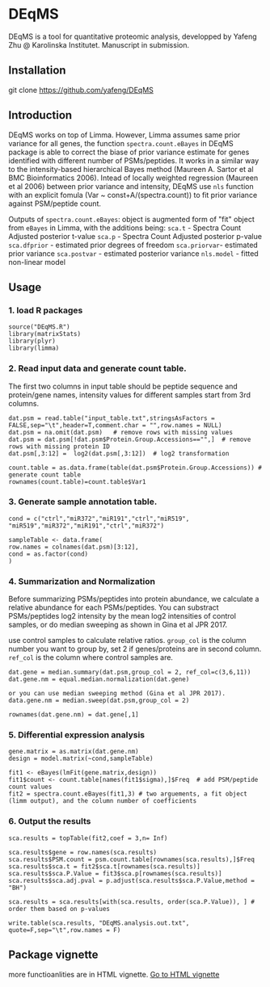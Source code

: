 # DEqMS
DEqMS is a tool for quantitative proteomic analysis, developped by Yafeng Zhu @ Karolinska Institutet. Manuscript in submission.

## Installation
git clone https://github.com/yafeng/DEqMS

## Introduction
DEqMS works on top of Limma. However, Limma assumes same prior variance for all genes, the function `spectra.count.eBayes` in DEqMS package  is able to correct the biase of prior variance estimate for genes identified with different number of PSMs/peptides. It works in a similar way to the intensity-based hierarchical Bayes method (Maureen A. Sartor et al BMC Bioinformatics 2006). Intead of locally weighted regression (Maureen et al 2006) between prior variance and intensity, DEqMS use `nls` function with an explicit fomula (Var ~ const+A/(spectra.count)) to fit prior variance against PSM/peptide count.

Outputs of `spectra.count.eBayes`:
object is augmented form of "fit" object from `eBayes` in Limma, with the additions being:
`sca.t`     - Spectra Count Adjusted posterior t-value
`sca.p`     - Spectra Count Adjusted posterior p-value
`sca.dfprior` - estimated prior degrees of freedom
`sca.priorvar`- estimated prior variance
`sca.postvar` - estimated posterior variance
`nls.model` - fitted non-linear model

## Usage
### 1. load R packages
```{r}
source("DEqMS.R")
library(matrixStats)
library(plyr)
library(limma)
```

### 2. Read input data and generate count table.
The first two columns in input table should be peptide sequence and protein/gene names, intensity values for different samples start from 3rd columns.
```{r}
dat.psm = read.table("input_table.txt",stringsAsFactors = FALSE,sep="\t",header=T,comment.char = "",row.names = NULL)
dat.psm = na.omit(dat.psm)   # remove rows with missing values
dat.psm = dat.psm[!dat.psm$Protein.Group.Accessions=="",]  # remove rows with missing protein ID
dat.psm[,3:12] =  log2(dat.psm[,3:12])  # log2 transformation

count.table = as.data.frame(table(dat.psm$Protein.Group.Accessions)) # generate count table
rownames(count.table)=count.table$Var1
```
### 3. Generate sample annotation table.
```{r}
cond = c("ctrl","miR372","miR191","ctrl","miR519",
"miR519","miR372","miR191","ctrl","miR372")

sampleTable <- data.frame(
row.names = colnames(dat.psm)[3:12],
cond = as.factor(cond)
)
```

### 4. Summarization and Normalization
Before summarizing PSMs/peptides into protein abundance, we calculate a relative abundance for each PSMs/peptides.
You can substract PSMs/peptides log2 intensity by the mean log2 intensities of control samples, or do median sweeping as shown  in Gina et al JPR 2017.

use control samples to calculate relative ratios. `group_col` is the column number you want to group by, set 2 if genes/proteins are in second column. `ref_col`  is the column where control samples are.
```{r}
dat.gene = median.summary(dat.psm,group_col = 2, ref_col=c(3,6,11))
dat.gene.nm = equal.median.normalization(dat.gene)

or you can use median sweeping method (Gina et al JPR 2017).
data.gene.nm = median.sweep(dat.psm,group_col = 2)

rownames(dat.gene.nm) = dat.gene[,1]
```

### 5. Differential expression analysis
```{r}
gene.matrix = as.matrix(dat.gene.nm)
design = model.matrix(~cond,sampleTable)

fit1 <- eBayes(lmFit(gene.matrix,design))
fit1$count <- count.table[names(fit1$sigma),]$Freq  # add PSM/peptide count values
fit2 = spectra.count.eBayes(fit1,3) # two arguements, a fit object (limm output), and the column number of coefficients
```

### 6. Output the results
```{r}
sca.results = topTable(fit2,coef = 3,n= Inf)

sca.results$gene = row.names(sca.results)
sca.results$PSM.count = psm.count.table[rownames(sca.results),]$Freq
sca.results$sca.t = fit2$sca.t[rownames(sca.results)]
sca.results$sca.P.Value = fit3$sca.p[rownames(sca.results)]
sca.results$sca.adj.pval = p.adjust(sca.results$sca.P.Value,method = "BH")

sca.results = sca.results[with(sca.results, order(sca.P.Value)), ] # order them based on p-values

write.table(sca.results, "DEqMS.analysis.out.txt", quote=F,sep="\t",row.names = F)
```

## Package vignette
more functioanlities are in HTML vignette.  [Go to HTML vignette](https://yafeng.github.io/DEqMS/index.html)




